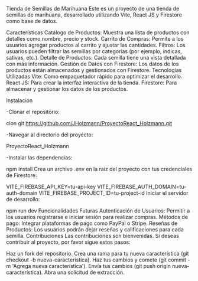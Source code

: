 Tienda de Semillas de Marihuana Este es un proyecto de una tienda de semillas de marihuana, desarrollado utilizando Vite, React JS y Firestore como base de datos.

Características Catálogo de Productos: Muestra una lista de productos con detalles como nombre, precio y stock. Carrito de Compras: Permite a los usuarios agregar productos al carrito y ajustar las cantidades. Filtros: Los usuarios pueden filtrar las semillas por categorías (por ejemplo, índicas, sativas, etc.). Detalle de Productos: Cada semilla tiene una vista detallada con más información. Gestión de Datos con Firestore: Los datos de los productos están almacenados y gestionados con Firestore. Tecnologías Utilizadas Vite: Como empaquetador rápido para optimizar el desarrollo. React JS: Para crear la interfaz interactiva de la tienda. Firestore: Para almacenar y gestionar los datos de los productos.

Instalación

-Clonar el repositorio:

clon git https://github.com/JHolzmann/ProyectoReact_Holzmann.git

-Navegar al directorio del proyecto:

ProyectoReact_Holzmann

-Instalar las dependencias:

npm install Crea un archivo .env en la raíz del proyecto con tus credenciales de Firestore:

VITE_FIREBASE_API_KEY=tu-api-key VITE_FIREBASE_AUTH_DOMAIN=tu-auth-domain VITE_FIREBASE_PROJECT_ID=tu-project-id Iniciar el servidor de desarrollo:

npm run dev Funcionalidades Futuras Autenticación de Usuarios: Permitir a los usuarios registrarse e iniciar sesión para realizar compras. Métodos de pago: Integrar plataformas de pago como PayPal o Stripe. Reseñas de Productos: Los usuarios podrán dejar reseñas y calificaciones para cada semilla. Contribuciones Las contribuciones son bienvenidas. Si deseas contribuir al proyecto, por favor sigue estos pasos:

Haz un fork del repositorio. Crea una rama para tu nueva característica (git checkout -b nueva-caracteristica). Haz tus cambios y comete (git commit -m 'Agrega nueva característica'). Envía tus cambios (git push origin nueva-característica). Abra una solicitud de extracción.